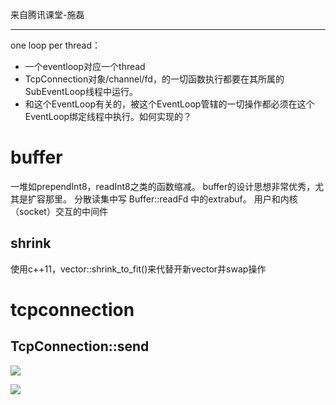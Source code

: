 
来自腾讯课堂-施磊

--------



one loop per thread：
- 一个eventloop对应一个thread
- TcpConnection对象/channel/fd，的一切函数执行都要在其所属的SubEventLoop线程中运行。
- 和这个EventLoop有关的，被这个EventLoop管辖的一切操作都必须在这个EventLoop绑定线程中执行。如何实现的？

# buffer

一堆如prependInt8，readInt8之类的函数缩减。
buffer的设计思想非常优秀，尤其是扩容那里。
分散读集中写
Buffer::readFd 中的extrabuf。
用户和内核（socket）交互的中间件

## shrink

使用c++11，vector::shrink_to_fit()来代替开新vector并swap操作

# tcpconnection

## TcpConnection::send

![](Pasted%20image%2020230609022843.png)




![](Pasted%20image%2020230609024334.png)
